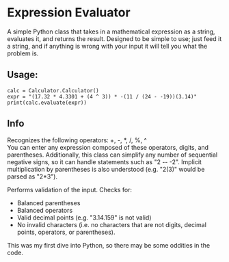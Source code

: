 # Expression Evaluator
A simple Python class that takes in a mathematical expression as a string, evaluates it, and returns the result. Designed to be simple to use; just feed it a string, and if anything is wrong with your input it will tell you what the problem is.

## Usage:
```
calc = Calculator.Calculator()
expr = "(17.32 * 4.3301 + (4 ^ 3)) * -(11 / (24 - -19))(3.14)"
print(calc.evaluate(expr))
```

## Info
Recognizes the following operators: +, -, \*, /, %, ^  
You can enter any expression composed of these operators, digits, and  parentheses. Additionally, this class can simplify any number of sequential negative signs, so it can handle statements such as "2 -- -2". Implicit multiplication by parentheses is also understood (e.g. "2(3)" would be parsed as "2\*3").

Performs validation of the input. Checks for:  
- Balanced parentheses
- Balanced operators
- Valid decimal points (e.g. "3.14.159" is not valid)
- No invalid characters (i.e. no characters that are not digits, decimal points, operators, or parentheses).

This was my first dive into Python, so there may be some oddities in the code.
